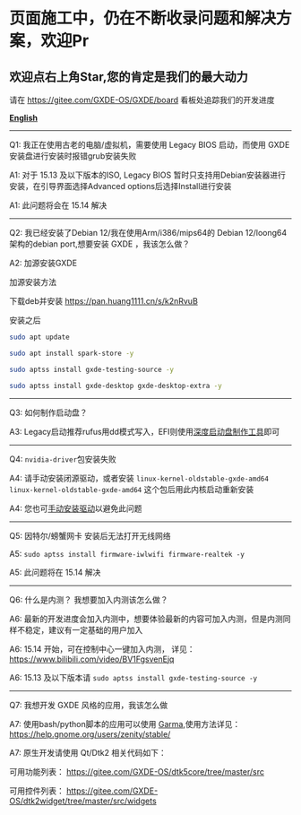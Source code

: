 # 页面施工中，仍在不断收录问题和解决方案，欢迎Pr

## 欢迎点右上角Star,您的肯定是我们的最大动力

请在 https://gitee.com/GXDE-OS/GXDE/board 看板处追踪我们的开发进度

**[English](./FAQ.md)**

---

Q1: 我正在使用古老的电脑/虚拟机，需要使用 Legacy BIOS 启动，而使用 GXDE 安装盘进行安装时报错grub安装失败

A1: 对于 15.13 及以下版本的ISO, Legacy BIOS 暂时只支持用Debian安装器进行安装，在引导界面选择Advanced options后选择Install进行安装

A1: 此问题将会在 15.14 解决

---

Q2: 我已经安装了Debian 12/我在使用Arm/i386/mips64的 Debian 12/loong64架构的debian port,想要安装 GXDE ，我该怎么做？

A2: 加源安装GXDE

加源安装方法

下载deb并安装 https://pan.huang1111.cn/s/k2nRvuB

安装之后 

```bash
sudo apt update

sudo apt install spark-store -y

sudo aptss install gxde-testing-source -y

sudo aptss install gxde-desktop gxde-desktop-extra -y

```

---

Q3: 如何制作启动盘？

A3: Legacy启动推荐rufus用dd模式写入，EFI则使用[深度启动盘制作工具](https://www.deepin.org/zh/original/deepin-boot-maker/)即可


---

Q4: `nvidia-driver`包安装失败

A4: 请手动安装闭源驱动，或者安装 `linux-kernel-oldstable-gxde-amd64 
linux-kernel-oldstable-gxde-amd64` 这个包后用此内核启动重新安装

A4: 您也可[手动安装驱动](https://bbs.deepin.org/post/232923)以避免此问题

---

Q5: 因特尔/螃蟹网卡 安装后无法打开无线网络

A5: `sudo aptss install firmware-iwlwifi firmware-realtek -y`  

A5: 此问题将在 15.14 解决

---

Q6: 什么是内测？ 我想要加入内测该怎么做？

A6: 最新的开发进度会加入内测中，想要体验最新的内容可加入内测，但是内测同样不稳定，建议有一定基础的用户加入

A6: 15.14 开始，可在控制中心一键加入内测， 详见： https://www.bilibili.com/video/BV1FgsvenEjq



A6: 15.13 及以下版本请 `sudo aptss install gxde-testing-source -y`

---

Q7: 我想开发 GXDE 风格的应用，我该怎么做

A7: 使用bash/python脚本的应用可以使用 [Garma](https://gitee.com/GXDE-OS/garma),使用方法详见： https://help.gnome.org/users/zenity/stable/ 

A7: 原生开发请使用 Qt/Dtk2 相关代码如下： 

可用功能列表： https://gitee.com/GXDE-OS/dtk5core/tree/master/src

可用控件列表： https://gitee.com/GXDE-OS/dtk2widget/tree/master/src/widgets